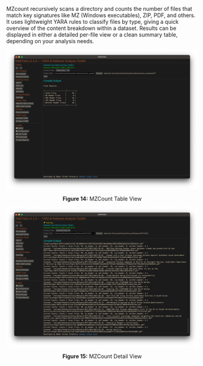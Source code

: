 MZcount recursively scans a directory and counts the number of files that match key signatures like MZ (Windows executables), ZIP, PDF, and others. It uses lightweight YARA rules to classify files by type, giving a quick overview of the content breakdown within a dataset. Results can be displayed in either a detailed per-file view or a clean summary table, depending on your analysis needs.

![MZCount Table View](../images/mzcount_table.png)

<p align="center"><strong>Figure 14:</strong> MZCount Table View</p>

![MZCount Detail View](../images/mzcount_detail.png)

<p align="center"><strong>Figure 15:</strong> MZCount Detail View</p>